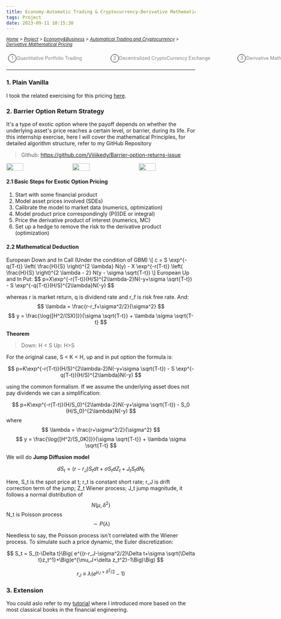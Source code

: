```yaml
---
title: Economy-Automatic Trading & Cryptocurrency-Derivative Mathematical Pricing
tags: Project
date: 2023-09-11 10:15:38
---
```

<style>
    .image-container {
        display: flex;
        justify-content: space-between; /* 让图片均匀分布在一行中 */
        position: relative;
        hover ~ img {
        filter: blur(100000px); /* 鼠标碰到按钮后，图片变模糊 */
        }
    }
    .menu-item {
        display: inline-block; /* Ensure elements are horizontally aligned */
        margin-right: 20px;
        position: relative;
        padding: 5px;
        color: grey;
        text-decoration: none;
        font-size: 90%; /* Reduce font size */
    }
    .menu-item:hover {
        font-weight: bold;
        color: grey !important;
    }
    .menu-item::before {
        content: counter(item) " ";
        counter-increment: item;
        border: 1px solid black;
        background-color: transparent;
        border-radius: 50%;
        width: 20px;
        height: 20px;
        display: inline-block;
        text-align: center;
        line-height: 20px;
        margin-right: 1px;
        color: grey;
    }
    .menu-list {
        list-style: none; 
        counter-reset: item;
        padding: 0; /* Remove default padding */
    }
    .menu-list div {
        white-space: nowrap; /* Prevent wrapping of list items */
    }
</style>

*<small>[Home](/Home/index.html) > [Project](/tags/Project/index.html) > [Economy&Business](/2023/09/11/Project/Economy/Economy/index.html) > [Automatical Trading and Cryptocurrency](/2023/09/11/Project/Economy/Automation-and-Cryptocurrency/Automation-and-Cryptocurrency/index.html) > [Derivative Mathematical Pricing](/2023/09/11/Project/Economy/Automation-and-Cryptocurrency/Derivative-Mathematical-Pricing/index.html) </small>*
<ol class="menu-list">
    <div>
        <li><a href="/2023/09/11/Project/Economy/Automation-and-Cryptocurrency/Quantitative-Portfolio-Trading/index.html" class="menu-item">Quantitative Portfolio Trading&nbsp;&nbsp;&nbsp;&nbsp;&nbsp;&nbsp;&nbsp;&nbsp;&nbsp;&nbsp;&nbsp;&nbsp</a>
        <a href="/2023/09/11/Project/Economy/Automation-and-Cryptocurrency/Decentralized-Cryptocurrency-Exchange" class="menu-item">Decentralized CryptoCurrency Exchange&nbsp;&nbsp;&nbsp;&nbsp;&nbsp;&nbsp;&nbsp;&nbsp;&nbsp;&nbsp;&nbsp;&nbsp</a><a href="/2023/09/11/Project/Economy/Automation-and-Cryptocurrency/Derivative-Mathematical-Pricing" class="menu-item">Derivative Mathematical Pricing&nbsp;&nbsp;&nbsp;&nbsp;&nbsp;&nbsp;&nbsp;&nbsp;&nbsp;&nbsp;&nbsp;&nbsp</a></li>
    </div>
</ol>

---

<!DOCTYPE html>
<html>
<head>
    <script src="https://polyfill.io/v3/polyfill.min.js?features=es6"></script>
    <script id="MathJax-script" async src="https://cdn.jsdelivr.net/npm/mathjax@3/es5/tex-mml-chtml.js"></script>
</head>

### 1. Plain Vanilla
I took the related exercising for this pricing [here](https://colab.research.google.com/drive/18y8GSmrwECzgv3c385CnVVefUjEXtWaj?usp=sharing).
### 2. Barrier Option Return Strategy
It's a type of exotic option where the payoff depends on whether the underlying asset's price reaches a certain level, or barrier, during its life. For this internship exercise, here I will cover the mathematical Principles, for detailed algorithm structure, refer to my GitHub Repository
> Github: https://github.com/Viiiikedy/Barrier-option-returns-issue
<div class="image-container">
    <img src="https://s2.loli.net/2024/01/06/FVxCeRfK4zSpjNs.png" style="width: 30%; height: auto;">
    <img src="https://s2.loli.net/2024/01/06/SA9FNqhtyzVafGv.png" style="width: 30%; height: auto;">
    <img src="https://s2.loli.net/2024/01/06/lHg8AWBTh1C9Uwf.png" style="width: 30%; height: auto;">
</div>


#### 2.1 Basic Steps for Exotic Option Pricing
1. Start with some financial product
2. Model asset prices involved (SDEs)
3. Calibrate the model to market data (numerics, optimization)
4. Model product price correspondingly (P(I)DE or integral)
5. Price the derivative product of interest (numerics, MC)
6. Set up a hedge to remove the risk to the derivative product (optimization)

#### 2.2 Mathematical Deduction

<body>
    <p>
       European Down and In Call (Under the condition of GBM)
        \[
        c = S \exp^{-q(T-t)} \left( \frac{H}{S} \right)^{2 \lambda} N(y) - X \exp^{-r(T-t)} \left( \frac{H}{S} \right)^{2 \lambda - 2} N(y - \sigma \sqrt{T-t})
        \]
        European Up and In Put:
        $$
        p=X\exp^{-r(T-t)}(H/S)^{2\lambda-2}N(-y+\sigma \sqrt{T-t}) - S \exp^{-q(T-t)}(H/S)^{2\lambda}N(-y)
        $$

whereas r is market return, q is dividend rate and r_f is risk free rate. And:
$$
\lambda = \frac{r-r_f+\sigma^2/2}{\sigma^2}
$$
$$
y = \frac{\log{[H^2/(SX)]}}{\sigma \sqrt{T-t}} + \lambda \sigma \sqrt{T-t}
$$

**Theorem**
> Down: H < S
> Up: H>S

For the original case, S < K < H, up and in put option the formula is:

$$
p=K\exp^{-r(T-t)}(H/S)^{2\lambda-2}N(-y+\sigma \sqrt{T-t}) - S \exp^{-q(T-t)}(H/S)^{2\lambda}N(-y)
$$

using the common formalism. If we assume the underlying asset does not pay dividends we can a simplification:

$$
p=K\exp^{-r(T-t)}(H/S_0)^{2\lambda-2}N(-y+\sigma \sqrt{T-t}) - S_0 (H/S_0)^{2\lambda}N(-y)
$$
where
$$
\lambda = \frac{r+\sigma^2/2}{\sigma^2}
$$
$$
y = \frac{\log{[H^2/(S_0K)]}}{\sigma \sqrt{T-t}} + \lambda \sigma \sqrt{T-t}
$$

We will do **Jump Diffusion model**

$$
dS_t = (r-r_J)S_t dt + \sigma S_t dZ_t +J_tS_tdN_t
$$

Here, S_t is the spot price at t; r_t is constant short rate; r_J is drift correction term of the jump; Z_t Wiener process; J_t jump magnitude, it follows a normal distribution of $$N(\mu, \delta^2)$$ N_t is Poisson process $$\sim P(\lambda)$$

Needless to say, the Poisson process isn't correlated with the Wiener process. To simulate such a price dynamic, the Euler discretization:

$$
S_t = S_{t-\Delta t}\Big( e^{(r-r_J-\sigma^2/2)\Delta t+\sigma \sqrt{\Delta t}z_t^1}+\Big(e^{\mu_J+\delta z_t^2}-1\Big)\Big)
$$

$$
r_J \equiv \lambda\Big(e^{\mu_J+\delta^2/2}-1\Big)
$$

### 3. Extension
You could aslo refer to my [tutorial](/2023/09/11/Interview/Quant-Tutorial/Quant-Tutorial/index.html) where I introduced more based on the most classical books in the financial engineering.
    </p>
</body>
</html>